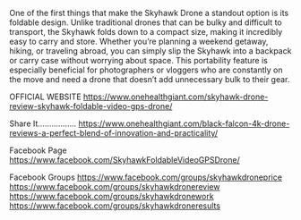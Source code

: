 One of the first things that make the Skyhawk Drone a standout option is its foldable design. Unlike traditional drones that can be bulky and difficult to transport, the Skyhawk folds down to a compact size, making it incredibly easy to carry and store. Whether you’re planning a weekend getaway, hiking, or traveling abroad, you can simply slip the Skyhawk into a backpack or carry case without worrying about space. This portability feature is especially beneficial for photographers or vloggers who are constantly on the move and need a drone that doesn’t add unnecessary bulk to their gear.

OFFICIAL WEBSITE
https://www.onehealthgiant.com/skyhawk-drone-review-skyhawk-foldable-video-gps-drone/ 

Share It……………..
https://www.onehealthgiant.com/black-falcon-4k-drone-reviews-a-perfect-blend-of-innovation-and-practicality/ 

Facebook Page
https://www.facebook.com/SkyhawkFoldableVideoGPSDrone/ 

Facebook Groups
https://www.facebook.com/groups/skyhawkdroneprice 
https://www.facebook.com/groups/skyhawkdronereview 
https://www.facebook.com/groups/skyhawkdronework 
https://www.facebook.com/groups/skyhawkdroneresults 

